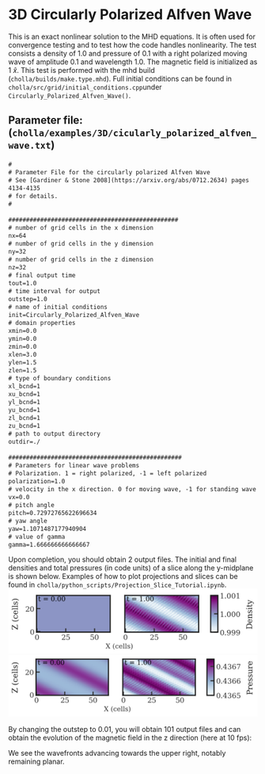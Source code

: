 # 3D Circularly Polarized Alfven Wave
This is an exact nonlinear solution to the MHD equations. It is often used for convergence testing and to test how the code handles nonlinearity. The test consists a density of 1.0 and pressure of 0.1 with a right polarized moving wave of amplitude 0.1 and wavelength 1.0. The magnetic field is initialized as 1 $\hat{x}$. This test is performed with the mhd build (`cholla/builds/make.type.mhd`). Full initial conditions can be found in `cholla/src/grid/initial_conditions.cpp`under `Circularly_Polarized_Alfven_Wave()`. 

## Parameter file: (`cholla/examples/3D/cicularly_polarized_alfven_wave.txt`)
```
#
# Parameter File for the circularly polarized Alfven Wave
# See [Gardiner & Stone 2008](https://arxiv.org/abs/0712.2634) pages 4134-4135
# for details.
#

################################################
# number of grid cells in the x dimension
nx=64
# number of grid cells in the y dimension
ny=32
# number of grid cells in the z dimension
nz=32
# final output time
tout=1.0
# time interval for output
outstep=1.0
# name of initial conditions
init=Circularly_Polarized_Alfven_Wave
# domain properties
xmin=0.0
ymin=0.0
zmin=0.0
xlen=3.0
ylen=1.5
zlen=1.5
# type of boundary conditions
xl_bcnd=1
xu_bcnd=1
yl_bcnd=1
yu_bcnd=1
zl_bcnd=1
zu_bcnd=1
# path to output directory
outdir=./

#################################################
# Parameters for linear wave problems
# Polarization. 1 = right polarized, -1 = left polarized
polarization=1.0
# velocity in the x direction. 0 for moving wave, -1 for standing wave
vx=0.0
# pitch angle
pitch=0.72972765622696634
# yaw angle
yaw=1.1071487177940904
# value of gamma
gamma=1.666666666666667
```
Upon completion, you should obtain 2 output files. The initial and final densities and total pressures (in code units) of a slice along the y-midplane is shown below. Examples of how to plot projections and slices can be found in `cholla/python_scripts/Projection_Slice_Tutorial.ipynb`.  
<img src="./images/circ-pol-alfven-wave_density_xz.png" alt="Two 2D histograms side by side, showing density of cells in the z direction vs cells in x direction. The leftmost is the initial density plot with a constant density of 1 throughout all cells. The rightmost plot is the final density plot at t = 1.00 with a nonconstant density in x and z. The density distributed is striped, a repeating pattern ofvalues of 0.999, 1.000, 1.001, 1.000. These stripes are at a 45 degree angle to the x and z axes, slanting downwards." width="1200" />  
<img src="./images/circ-pol-alfven-wave_pressure_xz.png" alt="Two 2D histograms side by side, showing pressure of cells in the z direction vs cells in x direction. The leftmost is the initial pressure plot with four slanted bands, each at a 45 degree angle to the x and z axes of alternating pressure. Beginning at the lower left corner, they alternate between 0.4368 and 0.4366, with the lower density bands being slightly wider. The rightmost plot is the final pressure plot at t = 1.0. Again there is a repeating pattern of  slanted bands but a greater variation in pressure is seen. A band of 0.4365 transitions to 0.4366 to 0.4367 to 0.4368 briefly, then the bands decrease to 0.4365 and restart the cycle." width="1200" />  


By changing the outstep to 0.01, you will obtain 101 output files and can obtain the evolution of the magnetic field in the z direction (here at 10 fps): 


We see the wavefronts advancing towards the upper right, notably remaining planar.